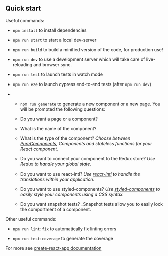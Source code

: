 ## Quick start

Useful commands:

- `npm install` to install dependencies

- `npm run start` to start a local dev-server

- `npm run build` to build a minified version of the code, for production use!

- `npm run dev` to use a development server which will take care of live-reloading and browser sync.

- `npm run test` to launch tests in watch mode

- `npm run e2e` to launch cypress end-to-end tests (after ```npm run dev```)

- * `npm run generate` to generate a new component or a new page. You will be prompted the following questions:

  * Do you want a page or a component?
  * What is the name of the component?
  * What is the type of the component? _Choose between [PureComponents](https://codeburst.io/when-to-use-component-or-purecomponent-a60cfad01a81), Components and stateless functions for your React component._
  * Do you want to connect your component to the Redux store? _Use Redux to handle your global state._
  * Do you want to use react-intl? _Use [react-intl](https://github.com/yahoo/react-intl/wiki/Components) to handle the translations within your application._
  * Do you want to use styled-components? _Use [styled-components](https://github.com/styled-components/styled-components) to easily style your components using a CSS syntax._
  * Do you want snapshot tests? _Snapshot tests allow you to easily lock the comportment of a component.


Other useful commands:

- `npm run lint:fix` to automatically fix linting errors

- `npm run test:coverage` to generate the coverage

For more see [create-react-app documentation](https://github.com/facebookincubator/create-react-app)
